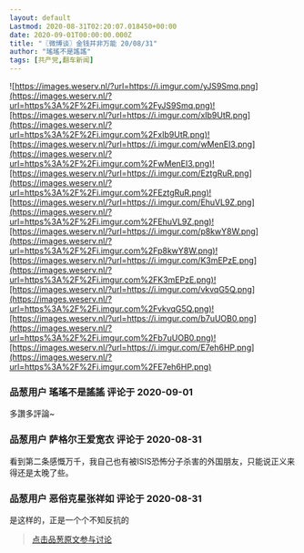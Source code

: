```yaml
---
layout: default
Lastmod: 2020-08-31T02:20:07.018450+00:00
date: 2020-09-01T00:00:00.000Z
title: "〖微博谈〗金钱并非万能 20/08/31"
author: "瑤瑤不是謠謠"
tags: [共产党,翻车新闻]
---
```


![https://images.weserv.nl/?url=https://i.imgur.com/yJS9Smq.png](https://images.weserv.nl/?url=https%3A%2F%2Fi.imgur.com%2FyJS9Smq.png)![https://images.weserv.nl/?url=https://i.imgur.com/xIb9UtR.png](https://images.weserv.nl/?url=https%3A%2F%2Fi.imgur.com%2FxIb9UtR.png)![https://images.weserv.nl/?url=https://i.imgur.com/wMenEI3.png](https://images.weserv.nl/?url=https%3A%2F%2Fi.imgur.com%2FwMenEI3.png)![https://images.weserv.nl/?url=https://i.imgur.com/EztgRuR.png](https://images.weserv.nl/?url=https%3A%2F%2Fi.imgur.com%2FEztgRuR.png)![https://images.weserv.nl/?url=https://i.imgur.com/EhuVL9Z.png](https://images.weserv.nl/?url=https%3A%2F%2Fi.imgur.com%2FEhuVL9Z.png)![https://images.weserv.nl/?url=https://i.imgur.com/p8kwY8W.png](https://images.weserv.nl/?url=https%3A%2F%2Fi.imgur.com%2Fp8kwY8W.png)![https://images.weserv.nl/?url=https://i.imgur.com/K3mEPzE.png](https://images.weserv.nl/?url=https%3A%2F%2Fi.imgur.com%2FK3mEPzE.png)![https://images.weserv.nl/?url=https://i.imgur.com/vkvqG5Q.png](https://images.weserv.nl/?url=https%3A%2F%2Fi.imgur.com%2FvkvqG5Q.png)![https://images.weserv.nl/?url=https://i.imgur.com/b7uUOB0.png](https://images.weserv.nl/?url=https%3A%2F%2Fi.imgur.com%2Fb7uUOB0.png)![https://images.weserv.nl/?url=https://i.imgur.com/E7eh6HP.png](https://images.weserv.nl/?url=https%3A%2F%2Fi.imgur.com%2FE7eh6HP.png)

            
### 品葱用户 **瑤瑤不是謠謠** 评论于 2020-09-01
        
多讚多評論~
        


            
### 品葱用户 **萨格尔王爱宽衣** 评论于 2020-08-31
        
看到第二条感慨万千，我自己也有被ISIS恐怖分子杀害的外国朋友，只能说正义来得还是太晚了些。
        


            
### 品葱用户 **恶俗克星张祥如** 评论于 2020-08-31
        
是这样的，正是一个个不知反抗的
        






> [点击品葱原文参与讨论](https://pincong.rocks/article/23600)

